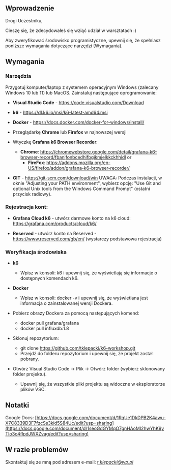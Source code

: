 ## Wprowadzenie

Drogi Uczestniku,

Cieszę się, że zdecydowałeś się wziąć udział w warsztatach :)

Aby zweryfikować środowisko programistyczne, upewnij się, że spełniasz poniższe wymagania dotyczące narzędzi (Wymagania).

## Wymagania
### Narzędzia
Przygotuj komputer/laptop z systemem operacyjnym Windows (zalecany Windows 10 lub 11) lub MacOS. Zainstaluj następujące oprogramowanie:

- **Visual Studio Code** - https://code.visualstudio.com/Download

- **k6** - https://dl.k6.io/msi/k6-latest-amd64.msi
  
- **Docker** - https://docs.docker.com/docker-for-windows/install/

- Przeglądarkę **Chrome** lub **Firefox** w najnowszej wersji


- Wtyczkę **Grafana k6 Browser Recorder**:
  - **Chrome**: https://chromewebstore.google.com/detail/grafana-k6-browser-record/fbanjfonbcedhifbgikmjelkkckhhidl
	or
	- **FireFox**: https://addons.mozilla.org/en-US/firefox/addon/grafana-k6-browser-recorder/
- **GIT** - https://git-scm.com/download/win
UWAGA: Podczas instalacji, w oknie "Adjusting your PATH environment", wybierz opcję: "Use Git and optional Unix tools from the Windows Command Prompt" (ostatni przycisk radiowy).

### Rejestracja kont:

- **Grafana Cloud k6** - utwórz darmowe konto na k6 cloud: https://grafana.com/products/cloud/k6/

- **Reserved** - utwórz konto na Reserved - https://www.reserved.com/gb/en/ (wystarczy podstawowa rejestracja)

### Weryfikacja środowiska
- **k6**
	- Wpisz w konsoli: k6 i upewnij się, że wyświetlają się informacje o dostępnych komendach k6.
- **Docker**
	- Wpisz w konsoli: docker -v i upewnij się, że wyświetlana jest informacja o zainstalowanej wersji Dockera.
	
- Pobierz obrazy Dockera za pomocą następujących komend:
	-   docker pull grafana/grafana
	-   docker pull influxdb:1.8
   
 - Sklonuj repozytorium:
   - git clone https://github.com/tklepacki/k6-workshop.git
   - Przejdź do folderu repozytorium i upewnij się, że projekt został pobrany.

- Otwórz Visual Studio Code -> Plik -> Otwórz folder (wybierz sklonowany folder projektu).
  - Upewnij się, że wszystkie pliki projektu są widoczne w eksploratorze plików VSC.

## Notatki
Google Docs: [https://docs.google.com/document/d/1RqUe1DkDPB2K4awu-X7C8339D3F7fzcSs3kid5S84Uc/edit?usp=sharing](https://docs.google.com/document/d/1seoGdGYMqO7gnHAoMI2hwYhK9yTIo3c4flpdJWXZvag/edit?usp=sharing)

## W razie problemów
Skontaktuj się ze mną pod adresem e-mail: *t.klepacki@wp.pl*

